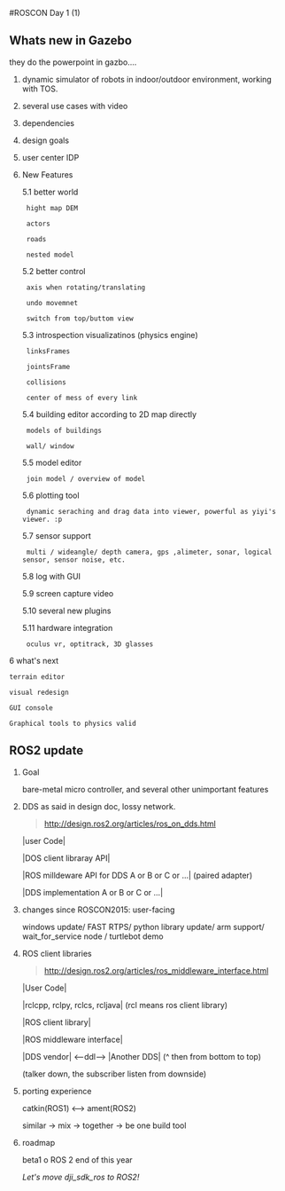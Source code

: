 #ROSCON Day 1 (1)

## Whats new in Gazebo

they do the powerpoint in gazbo....

1. dynamic simulator of robots in indoor/outdoor environment, working with TOS.

2. several use cases with video

3. dependencies

4. design goals

5. user center IDP

5. New Features

    5.1 better world

        hight map DEM

        actors

        roads

        nested model

    5.2 better control

        axis when rotating/translating

        undo movemnet

        switch from top/buttom view

    5.3 introspection visualizatinos (physics engine)

        linksFrames

        jointsFrame

        collisions

        center of mess of every link

    5.4 building editor according to 2D map directly

        models of buildings

        wall/ window

    5.5 model editor

        join model / overview of model

    5.6 plotting tool

        dynamic seraching and drag data into viewer, powerful as yiyi's viewer. :p

    5.7 sensor support

        multi / wideangle/ depth camera, gps ,alimeter, sonar, logical sensor, sensor noise, etc.

    5.8 log with GUI

    5.9 screen capture video

    5.10 several new plugins

    5.11 hardware integration

        oculus vr, optitrack, 3D glasses

6 what's next

    terrain editor

    visual redesign

    GUI console

    Graphical tools to physics valid

## ROS2 update

1. Goal

    bare-metal micro controller, and several other unimportant features

2. DDS as said in design doc, lossy network.

    >http://design.ros2.org/articles/ros_on_dds.html

    |user Code|

    |DOS client libraray API|

    |ROS milldeware API for DDS A or B or C or ...| (paired adapter)

    |DDS implementation A or B or C or ...|

3. changes since ROSCON2015: user-facing

    windows update/ FAST RTPS/ python library update/ arm support/ wait\_for\_service node / turtlebot demo

4. ROS client libraries

    >http://design.ros2.org/articles/ros_middleware_interface.html

    |User Code|

    |rclcpp, rclpy, rclcs, rcljava| (rcl means ros client library)

    |ROS client library|

    |ROS middleware interface|

    |DDS vendor|                            <--ddl-->                |Another DDS| (^ then from bottom to top)

    (talker down, the subscriber listen from downside)

5. porting experience

    catkin(ROS1) <--> ament(ROS2)

    similar -> mix -> together -> be one build tool

6. roadmap

    beta1 o ROS 2 end of this year

    _Let's move dji_sdk_ros to ROS2!_

